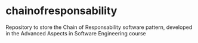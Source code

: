 # chainofresponsability
Repository to store the Chain of Responsability software pattern, developed in the Advanced Aspects in Software Engineering course
